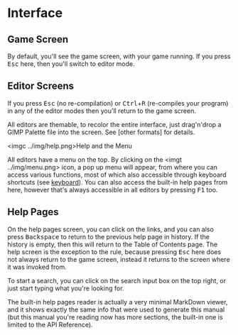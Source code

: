 Interface
=========

Game Screen
-----------

By default, you'll see the game screen, with your game running. If you press <kbd>Esc</kbd> here, then you'll switch to
editor mode.

Editor Screens
--------------

If you press <kbd>Esc</kbd> (no re-compilation) or <kbd>Ctrl</kbd>+<kbd>R</kbd> (re-compiles your program) in any of the editor
modes then you'll return to the game screen.

All editors are themable, to recolor the entire interface, just drag'n'drop a GIMP Palette file into the screen. See
[other formats] for details.

<imgc ../img/help.png><fig>Help and the Menu</fig>

All editors have a menu on the top. By clicking on the <imgt ../img/menu.png> icon, a pop up menu will appear, from where you can
access various functions, most of which also accessible through keyboard shortcuts (see [keyboard](#ui_kbd)). You can also access
the built-in help pages from here, however that's always accessible in all editors by pressing <kbd>F1</kbd> too.

Help Pages
----------

On the help pages screen, you can click on the links, and you can also press <kbd>Backspace</kbd> to return to the previous
help page in history. If the history is empty, then this will return to the Table of Contents page. The help screen is the
exception to the rule, because pressing <kbd>Esc</kbd> here does not always return to the game screen, instead it returns to the
screen where it was invoked from.

To start a search, you can click on the search input box on the top right, or just start typing what you're looking for.

The built-in help pages reader is actually a very minimal MarkDown viewer, and it shows exactly the same info that were used
to generate this manual (but this manual you're reading now has more sections, the built-in one is limited to the API Reference).
